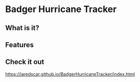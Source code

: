 # Badger Hurricane Tracker

## What is it?

## Features

## Check it out
https://jaredscar.github.io/BadgerHurricaneTracker/index.html
